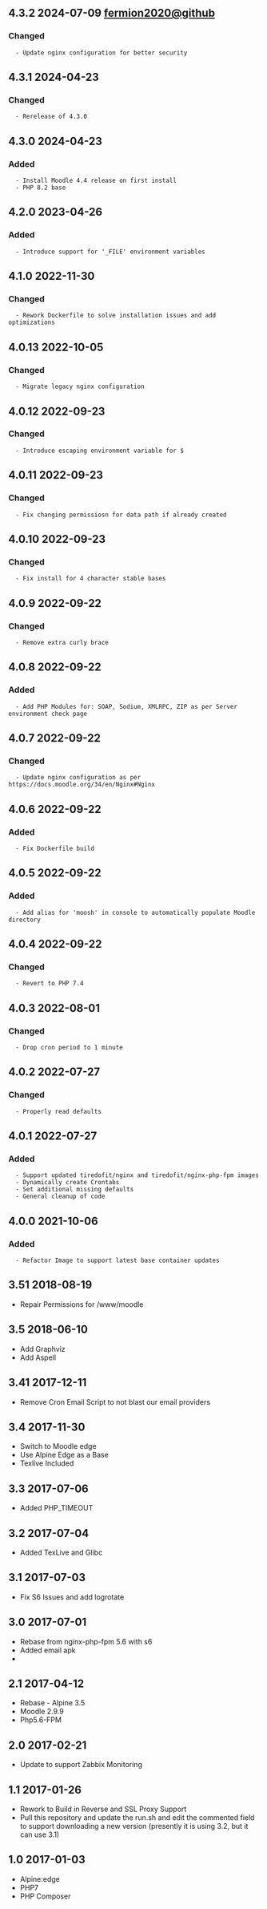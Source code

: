 ## 4.3.2 2024-07-09 <fermion2020@github>

   ### Changed
      - Update nginx configuration for better security


## 4.3.1 2024-04-23 <dave at tiredofit dot ca>

   ### Changed
      - Rerelease of 4.3.0


## 4.3.0 2024-04-23 <dave at tiredofit dot ca>

   ### Added
      - Install Moodle 4.4 release on first install
      - PHP 8.2 base


## 4.2.0 2023-04-26 <dave at tiredofit dot ca>

   ### Added
      - Introduce support for '_FILE' environment variables


## 4.1.0 2022-11-30 <dave at tiredofit dot ca>

   ### Changed
      - Rework Dockerfile to solve installation issues and add optimizations


## 4.0.13 2022-10-05 <dave at tiredofit dot ca>

   ### Changed
      - Migrate legacy nginx configuration


## 4.0.12 2022-09-23 <dave at tiredofit dot ca>

   ### Changed
      - Introduce escaping environment variable for $


## 4.0.11 2022-09-23 <dave at tiredofit dot ca>

   ### Changed
      - Fix changing permissiosn for data path if already created


## 4.0.10 2022-09-23 <dave at tiredofit dot ca>

   ### Changed
      - Fix install for 4 character stable bases


## 4.0.9 2022-09-22 <dave at tiredofit dot ca>

   ### Changed
      - Remove extra curly brace


## 4.0.8 2022-09-22 <dave at tiredofit dot ca>

   ### Added
      - Add PHP Modules for: SOAP, Sodium, XMLRPC, ZIP as per Server environment check page


## 4.0.7 2022-09-22 <dave at tiredofit dot ca>

   ### Changed
      - Update nginx configuration as per https://docs.moodle.org/34/en/Nginx#Nginx


## 4.0.6 2022-09-22 <dave at tiredofit dot ca>

   ### Added
      - Fix Dockerfile build


## 4.0.5 2022-09-22 <dave at tiredofit dot ca>

   ### Added
      - Add alias for 'moosh' in console to automatically populate Moodle directory


## 4.0.4 2022-09-22 <dave at tiredofit dot ca>

   ### Changed
      - Revert to PHP 7.4


## 4.0.3 2022-08-01 <dave at tiredofit dot ca>

   ### Changed
      - Drop cron period to 1 minute


## 4.0.2 2022-07-27 <dave at tiredofit dot ca>

   ### Changed
      - Properly read defaults


## 4.0.1 2022-07-27 <dave at tiredofit dot ca>

   ### Added
      - Support updated tiredofit/nginx and tiredofit/nginx-php-fpm images
      - Dynamically create Crontabs
      - Set additional missing defaults
      - General cleanup of code


## 4.0.0 2021-10-06 <dave at tiredofit dot ca>

   ### Added
      - Refactor Image to support latest base container updates

## 3.51 2018-08-19 <dave at redacted>

* Repair Permissions for /www/moodle

## 3.5 2018-06-10 <dave at redacted>

* Add Graphviz 
* Add Aspell

## 3.41 2017-12-11 <dave at redacted>

* Remove Cron Email Script to not blast our email providers

## 3.4 2017-11-30 <dave at redacted>

* Switch to Moodle edge
* Use Alpine Edge as a Base
* Texlive Included

## 3.3 2017-07-06 <dave at redacted>

* Added PHP_TIMEOUT

## 3.2 2017-07-04 <dave at redacted>

* Added TexLive and Glibc

## 3.1 2017-07-03 <dave at redacted>

* Fix S6 Issues and add logrotate

## 3.0 2017-07-01 <dave at redacted>

* Rebase from nginx-php-fpm 5.6 with s6
* Added email apk
* 

## 2.1 2017-04-12 <dave at redacted>

* Rebase - Alpine 3.5
* Moodle 2.9.9
* Php5.6-FPM

## 2.0 2017-02-21 <dave at redacted>

* Update to support Zabbix Monitoring

## 1.1 2017-01-26 <dave at redacted>

* Rework to Build in Reverse and SSL Proxy Support
* Pull this repository and update the run.sh and edit the commented field to support downloading a new version (presently it is using 3.2, but it can use 3.1)

## 1.0 2017-01-03 <dave at redacted>

* Alpine:edge
* PHP7
* PHP Composer
